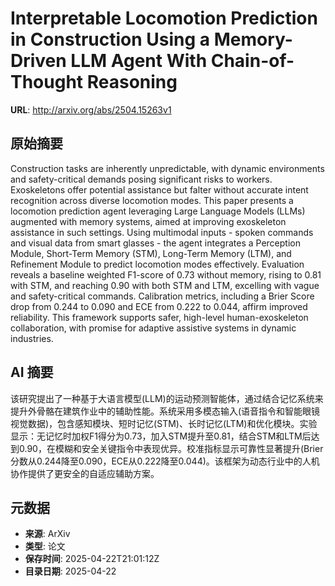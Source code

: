 # Interpretable Locomotion Prediction in Construction Using a Memory-Driven LLM Agent With Chain-of-Thought Reasoning

**URL**: http://arxiv.org/abs/2504.15263v1

## 原始摘要

Construction tasks are inherently unpredictable, with dynamic environments
and safety-critical demands posing significant risks to workers. Exoskeletons
offer potential assistance but falter without accurate intent recognition
across diverse locomotion modes. This paper presents a locomotion prediction
agent leveraging Large Language Models (LLMs) augmented with memory systems,
aimed at improving exoskeleton assistance in such settings. Using multimodal
inputs - spoken commands and visual data from smart glasses - the agent
integrates a Perception Module, Short-Term Memory (STM), Long-Term Memory
(LTM), and Refinement Module to predict locomotion modes effectively.
Evaluation reveals a baseline weighted F1-score of 0.73 without memory, rising
to 0.81 with STM, and reaching 0.90 with both STM and LTM, excelling with vague
and safety-critical commands. Calibration metrics, including a Brier Score drop
from 0.244 to 0.090 and ECE from 0.222 to 0.044, affirm improved reliability.
This framework supports safer, high-level human-exoskeleton collaboration, with
promise for adaptive assistive systems in dynamic industries.


## AI 摘要

该研究提出了一种基于大语言模型(LLM)的运动预测智能体，通过结合记忆系统来提升外骨骼在建筑作业中的辅助性能。系统采用多模态输入(语音指令和智能眼镜视觉数据)，包含感知模块、短时记忆(STM)、长时记忆(LTM)和优化模块。实验显示：无记忆时加权F1得分为0.73，加入STM提升至0.81，结合STM和LTM后达到0.90，在模糊和安全关键指令中表现优异。校准指标显示可靠性显著提升(Brier分数从0.244降至0.090，ECE从0.222降至0.044)。该框架为动态行业中的人机协作提供了更安全的自适应辅助方案。

## 元数据

- **来源**: ArXiv
- **类型**: 论文
- **保存时间**: 2025-04-22T21:01:12Z
- **目录日期**: 2025-04-22
